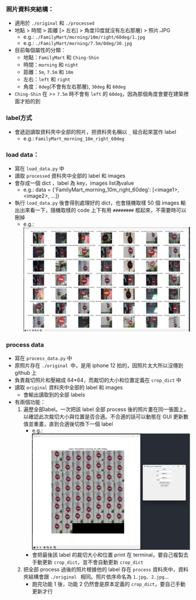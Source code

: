 ### 照片資料夾結構：
* 適用於 `./original` 和 `./processed`
* 地點 > 時間 > 距離 [> 左右] > 角度(0度就沒有左右那層) > 照片.JPG
    * e.g.: `./FamilyMart/morning/10m/right/60deg/1.jpg`
    * e.g.: `./FamilyMart/morning/7.5m/0deg/30.jpg`
* 目前每個屬性的分類：
    * 地點：`FamilyMart` 和 `Ching-Shin`
    * 時間：`morning` 和 `night`
    * 距離：`5m`,  `7.5m` 和 `10m`
    * 左右：`left` 和 `right`
    * 角度：`0deg`(不會有左右那層),  `30deg` 和 `60deg`
* `Ching-Shin` 在 >= `7.5m` 時不會有 `left` 的 `60deg`，因為那個角度會要在建築裡面才拍的到


### label方式
* 會遞迴讀取資料夾中全部的照片，把資料夾名稱以 `_` 組合起來當作 label
    * e.g.: `FamilyMart_morning_10m_right_60deg`

### load data：
* 寫在 `load_data.py` 中
* 讀取 `processed` 資料夾中全部的 label 和 images
* 會存成一個 dict ，label 為 key，images list為value
    * e.g.: data = {'FamilyMart_morning_10m_right_60deg': [\<image1>, \<image2>, ...]}
* 執行 `load_data.py` 後會得到處理好的 dict，也會隨機取樣 50 個 images 輸出出來看一下，隨機取樣的 code 上下有用 `########` 框起來，不需要時可以刪掉
    * e.g.:![alt text](./assets/image.png)

### process data
* 寫在 `process_data.py` 中
* 原照片存在 `./original `中，是用 iphone 12 拍的，因照片太大所以沒傳到 github 上
* 負責裁切照片和壓縮成 64*64，而裁切的大小和位置定義在 `crop_dict` 中
* 讀取 `original` 資料夾中全部的 label 和 images
    * 會輸出讀取到的全部 labels
* 有兩個功能：
    1. 遍歷全部label。一次把該 label 全部 process 後的照片畫在同一張圖上，以確認此次裁切大小與位置是否合適。不合適的話可以動態在 GUI 更新數值並重畫，直到合適後切換下一個 label
        * e.g.: ![alt text](./assets/image-1.png)
        * 會把最後該 label 的裁切大小和位置 print 在 terminal，要自己複製去手動更新 `crop_dict`，並不會自動更新 `crop_dict`
    2. 把全部 process 過後的照片根據他的 label 存在 `process` 資料夾中，資料夾結構會跟 `./original ` 相同。照片依序命名為 `1.jpg`、`2.jpg`...
        * 跑完功能 1 後，功能 2 仍然會是原本定義的 `crop_dict`，要自己手動更新才行